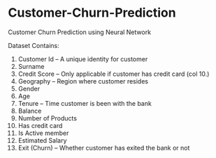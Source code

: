 # Customer-Churn-Prediction
Customer Churn Prediction using Neural Network

Dataset Contains: 
1) Customer Id – A unique identity for customer
2) Surname
3) Credit Score – Only applicable if customer has credit card (col 10.)
4) Geography – Region where customer resides
5) Gender
6) Age
7) Tenure – Time customer is been with the bank
8) Balance
9) Number of Products
10) Has credit card
11) Is Active member
12) Estimated Salary
13) Exit (Churn) – Whether customer has exited the bank or not

